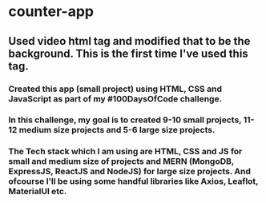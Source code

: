 # counter-app

## Used video html tag and modified that to be the background. This is the first time I've used this tag.

### Created this app (small project) using HTML, CSS and JavaScript as part of my #100DaysOfCode challenge.

### In this challenge, my goal is to created 9-10 small projects, 11-12 medium size projects and 5-6 large size projects.
### The Tech stack which I am using are HTML, CSS and JS for small and medium size of projects and MERN (MongoDB, ExpressJS, ReactJS and NodeJS) for large size projects. And ofcourse I'll be using some handful libraries like Axios, Leaflot, MaterialUI etc.
